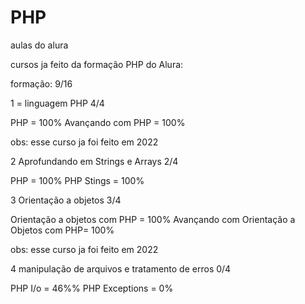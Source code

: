 # PHP
aulas do alura

cursos ja feito da formação PHP do Alura: 

formação: 9/16

1 = linguagem PHP 4/4

PHP = 100%
Avançando com PHP = 100%

obs: esse curso ja foi feito em 2022

2 Aprofundando em Strings e Arrays 2/4

PHP = 100%
PHP Stings = 100%

3 Orientação a objetos 3/4

Orientação a objetos com PHP = 100%
Avançando com Orientação a Objetos com PHP= 100%

obs: esse curso ja foi feito em 2022

4 manipulação de arquivos e tratamento de erros 0/4

PHP I/o = 46%%
PHP Exceptions = 0%

